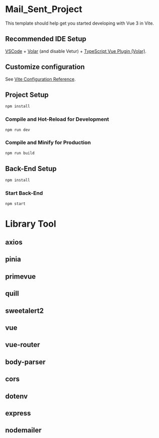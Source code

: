 # Mail_Sent_Project

This template should help get you started developing with Vue 3 in Vite.

## Recommended IDE Setup

[VSCode](https://code.visualstudio.com/) + [Volar](https://marketplace.visualstudio.com/items?itemName=Vue.volar) (and disable Vetur) + [TypeScript Vue Plugin (Volar)](https://marketplace.visualstudio.com/items?itemName=Vue.vscode-typescript-vue-plugin).

## Customize configuration

See [Vite Configuration Reference](https://vitejs.dev/config/).

## Project Setup

``` sh
npm install
```

### Compile and Hot-Reload for Development

```sh
npm run dev
```

### Compile and Minify for Production

```sh
npm run build
```
## Back-End Setup

``` sh
npm install
```

### Start Back-End

``` sh
npm start
```

# Library Tool

## axios
## pinia
## primevue
## quill
## sweetalert2
## vue
## vue-router
## body-parser
## cors
## dotenv
## express
## nodemailer